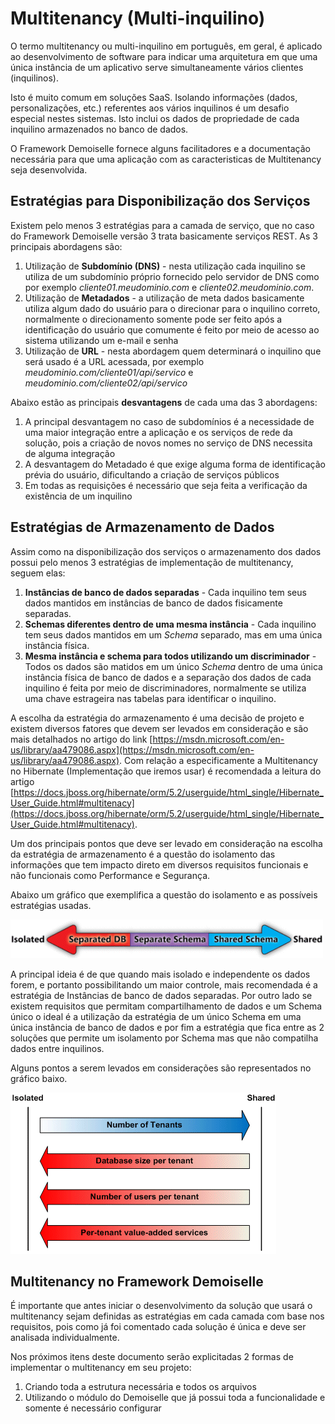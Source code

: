 # Multitenancy (Multi-inquilino)
O termo multitenancy ou multi-inquilino em português, em geral, é aplicado ao desenvolvimento de software para indicar uma arquitetura em que uma única instância de um aplicativo serve simultaneamente vários clientes (inquilinos). 

Isto é muito comum em soluções SaaS. Isolando informações (dados, personalizações, etc.) referentes aos vários inquilinos é um desafio especial nestes sistemas. Isto inclui os dados de propriedade de cada inquilino armazenados no banco de dados.

O Framework Demoiselle fornece alguns facilitadores e a documentação necessária para que uma aplicação com as caracteristicas de Multitenancy seja desenvolvida.

## Estratégias para Disponibilização dos Serviços
Existem pelo menos 3 estratégias para a camada de serviço, que no caso do Framework Demoiselle versão 3 trata basicamente serviços REST.
As 3 principais abordagens são:
1. Utilização de **Subdomínio (DNS)** - nesta utilização cada inquilino se utiliza de um subdomínio próprio fornecido pelo servidor de DNS como por exemplo *cliente01.meudominio.com* e *cliente02.meudominio.com*. 
2. Utilização de **Metadados** - a utilização de meta dados basicamente utiliza algum dado do usuário para o direcionar para o inquilino correto, normalmente o direcionamento somente pode ser feito após a identificação do usuário que comumente é feito por meio de acesso ao sistema utilizando um e-mail e senha
3. Utilização de **URL** - nesta abordagem quem determinará o inquilino que será usado é a URL acessada, por exemplo *meudominio.com/cliente01/api/servico* e *meudominio.com/cliente02/api/servico*

Abaixo estão as principais **desvantagens** de cada uma das 3 abordagens:
1. A principal desvantagem no caso de subdomínios é a necessidade de uma maior integração entre a aplicação e os serviços de rede da solução, pois a criação de novos nomes no serviço de DNS necessita de alguma integração
2. A desvantagem do Metadado é que exige alguma forma de identificação prévia do usuário, dificultando a criação de serviços públicos
3. Em todas as requisições é necessário que seja feita a verificação da existência de um inquilino


## Estratégias de Armazenamento de Dados
Assim como na disponibilização dos serviços o armazenamento dos dados possui pelo menos 3 estratégias de implementação de multitenancy, seguem elas:
1. **Instâncias de banco de dados separadas** - Cada inquilino tem seus dados mantidos em instâncias de banco de dados fisicamente separadas.
2. **Schemas diferentes dentro de uma mesma instância** - Cada inquilino tem seus dados mantidos em um *Schema* separado, mas em uma única instância física. 
3. **Mesma instância e schema para todos utilizando um discriminador** - Todos os dados são matidos em um único *Schema* dentro de uma única instância física de banco de dados e a separação dos dados de cada inquilino é feita por meio de discriminadores, normalmente se utiliza uma chave estrageira nas tabelas para identificar o inquilino.

A escolha da estratégia do armazenamento é uma decisão de projeto e existem diversos fatores que devem ser levados em consideração e são mais detalhados no artigo do link [https://msdn.microsoft.com/en-us/library/aa479086.aspx](https://msdn.microsoft.com/en-us/library/aa479086.aspx). Com relação a especificamente a Multitenancy no Hibernate (Implementação que iremos usar) é recomendada a leitura do artigo [https://docs.jboss.org/hibernate/orm/5.2/userguide/html_single/Hibernate_User_Guide.html#multitenacy](https://docs.jboss.org/hibernate/orm/5.2/userguide/html_single/Hibernate_User_Guide.html#multitenacy).

Um dos principais pontos que deve ser levado em consideração na escolha da estratégia de armazenamento é a questão do isolamento das informações que tem impacto direto em diversos requisitos funcionais e não funcionais como Performance e Segurança.

Abaixo um gráfico que exemplifica a questão do isolamento e as possíveis estratégias usadas.

![Isolamento2](multitenancy-isolated-vs-shared-02.gif)

A principal ideia é de que quando mais isolado e independente os dados forem, e portanto possibilitando um maior controle, mais recomendada é a estratégia de Instâncias de banco de dados separadas. Por outro lado se existem requisitos que permitam compartilhamento de dados e um Schema único o ideal é a utilização da estratégia de um único Schema em uma única instância de banco de dados e por fim a estratégia que fica entre as 2 soluções que permite um isolamento por Schema mas que não compatilha dados entre inquilinos.

Alguns pontos a serem levados em considerações são representados no gráfico baixo.

![Isolamento](multitenancy-isolated-vs-shared-01.gif)

## Multitenancy no Framework Demoiselle
É importante que antes iniciar o desenvolvimento da solução que usará o multitenancy sejam definidas as estratégias em cada camada com base nos requisitos, pois como já foi comentado cada solução é única e deve ser analisada individualmente.

Nos próximos itens deste documento serão explicitadas 2 formas de implementar o multitenancy em seu projeto:
1. Criando toda a estrutura necessária e todos os arquivos
2. Utilizando o módulo do Demoiselle que já possui toda a funcionalidade e somente é necessário configurar

